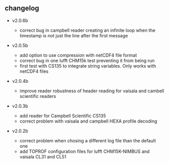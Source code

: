 ## changelog

* v2.0.6b
    + correct bug in campbell reader creating an infinite loop when the timestamp is not just the line after the first message

* v2.0.5b
    + add option to use compression with netCDF4 file format
    + correct bug in one lufft CHM15k test preventing it from being run
    + first test with CS135 to integrate string variables. Only works with netCDF4 files

* v2.0.4b
    + improve reader robustness of header reading for vaisala and cambell scientific readers

* v2.0.3b
    + add reader for Campbell Scientific CS135
    + correct problem with vaisala and campbell HEXA profile decoding


* v2.0.2b
    + correct problem when chosing a different log file than the default one
    + add TOPROF configuration files for lufft CHM15K-NIMBUS and vaisala CL31 and CL51